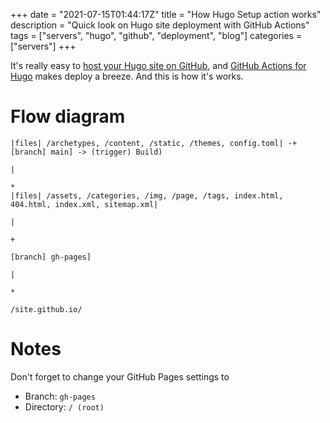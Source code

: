 +++
date = "2021-07-15T01:44:17Z"
title = "How Hugo Setup action works"
description = "Quick look on Hugo site deployment with GitHub Actions"
tags = ["servers", "hugo", "github", "deployment", "blog"]
categories = ["servers"]
+++

It's really easy to [host your Hugo site on GitHub](https://gohugo.io/hosting-and-deployment/hosting-on-github/), and [GitHub Actions for Hugo](https://github.com/marketplace/actions/hugo-setup) makes deploy a breeze. 
And this is how it's works.

# Flow diagram
```
|files| /archetypes, /content, /static, /themes, config.toml| -+ [branch] main] -> (trigger) Build)
                                                                                    |
                                                                                    *
|files| /assets, /categories, /img, /page, /tags, index.html, 404.html, index.xml, sitemap.xml|
                                                                                        |
                                                                                        +
                                                                                [branch] gh-pages]
                                                                                            |
                                                                                            *
                                                                                    /site.github.io/
```

# Notes
Don't forget to change your GitHub Pages settings to
* Branch: ```gh-pages```
* Directory: ```/ (root)```